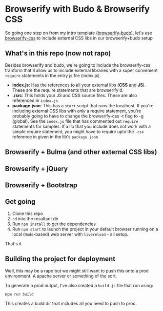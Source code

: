 # Browserify with Budo & Browserify CSS
So going one step on from my intro template ([browserify-budo](https://github.com/peterbarraud/rapo-browserify-budo)), let's use [browserify-css](https://github.com/cheton/browserify-css) to include external CSS libs in our browserify+budo setup

## What's in this repo (now not rapo)
Besides browserify and budo, we're going to include the browserify-css tranform that'll allow us to include external libraries with a super convenient `require` statements in the entry js file (index.js).
* **index.js**: Has the references to all your external libs (**CSS** and **JS**). These are the require statements that are browserify'd.
* **./src**: This holds your JS and CSS source files. These are also referenced in `index.js`
* **package.json**: This has a `start` script that runs the localhost. If you're including external CSS libs with *only* a require statement, you're probably going to have to change the browserify-css -t flag to -g (global). See the `index.js` file that has commented out `require` statements for samples. If a lib that you include does not work with a simple require statement, you might have to require upto the `.css` reference in given in the lib's `package.json`

## Browserify + Bulma (and other external CSS libs)

## Browserify + jQuery

## Browserify + Bootstrap

## Get going
1. Clone this repo
2. `cd` into the resultant dir
3. Run `npm install` to get the dependencies
4. Run `npm start` to launch the project in your default browser running on a local (`Node`-based) web server with `livereload` - all setup.

That's it.

## Building the project for deployment
Well, this may be a rapo but we might still want to push this onto a prod environment. A apache server or something of the sort.

To generate a prod output, I've also created a `build.js` file that run using:
```
npm run build
```
This creates a build dir that includes all you need to push to prod.